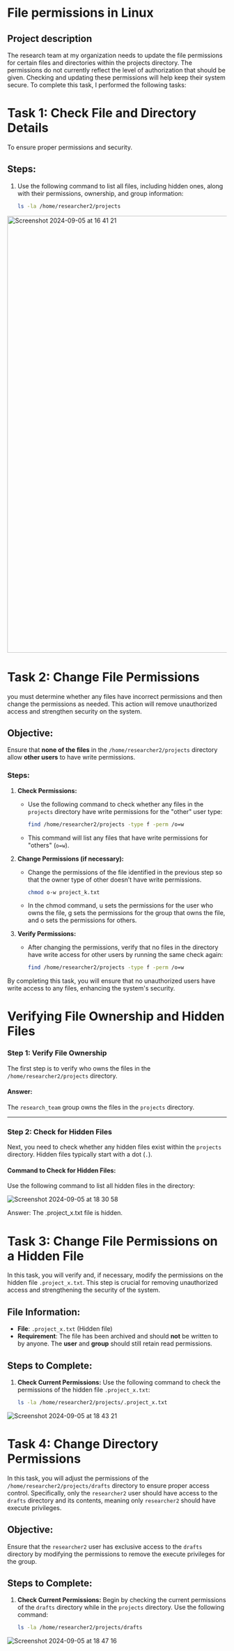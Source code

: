 <h1>File permissions in Linux</h1>

<h2>Project description</h2>

The research team at my organization needs to update the file permissions for certain files and directories within the projects directory. The permissions do not currently reflect the level of authorization that should be given. Checking and updating these permissions will help keep their system secure. To complete this task, I performed the following tasks:
# Task 1: Check File and Directory Details

To ensure proper permissions and security.

## Steps:

1. Use the following command to list all files, including hidden ones, along with their permissions, ownership, and group information:
   ```bash
   ls -la /home/researcher2/projects
<img width="1002" alt="Screenshot 2024-09-05 at 16 41 21" src="https://github.com/user-attachments/assets/33e2819b-108b-4da1-9324-ec6c67ca7407">

# Task 2: Change File Permissions

you must determine whether any files have incorrect permissions and then change the permissions as needed. This action will remove unauthorized access and strengthen security on the system.

## Objective:
Ensure that **none of the files** in the `/home/researcher2/projects` directory allow **other users** to have write permissions.

### Steps:

1. **Check Permissions:**
   - Use the following command to check whether any files in the `projects` directory have write permissions for the "other" user type:
     ```bash
     find /home/researcher2/projects -type f -perm /o=w
     ```
   - This command will list any files that have write permissions for "others" (`o=w`).

2. **Change Permissions (if necessary):**
   - Change the permissions of the file identified in the previous step so that the owner type of other doesn’t have write permissions.
     ```bash
     chmod o-w project_k.txt
     ```
   - In the chmod command, u sets the permissions for the user who owns the file, g sets the permissions for the group that owns the file, and o sets the permissions for others.

3. **Verify Permissions:**
   - After changing the permissions, verify that no files in the directory have write access for other users by running the same check again:
     ```bash
     find /home/researcher2/projects -type f -perm /o=w
     ```

By completing this task, you will ensure that no unauthorized users have write access to any files, enhancing the system's security.

# Verifying File Ownership and Hidden Files

### Step 1: Verify File Ownership
The first step is to verify who owns the files in the `/home/researcher2/projects` directory.

#### Answer:
The `research_team` group owns the files in the `projects` directory.

---

### Step 2: Check for Hidden Files
Next, you need to check whether any hidden files exist within the `projects` directory. Hidden files typically start with a dot (`.`).

#### Command to Check for Hidden Files:
Use the following command to list all hidden files in the directory:

![Screenshot 2024-09-05 at 18 30 58](https://github.com/user-attachments/assets/d09f04fc-91fa-4ca0-b86a-31ca5507faa8)  

Answer: The .project_x.txt file is hidden.

# Task 3: Change File Permissions on a Hidden File

In this task, you will verify and, if necessary, modify the permissions on the hidden file `.project_x.txt`. This step is crucial for removing unauthorized access and strengthening the security of the system.

## File Information:
- **File**: `.project_x.txt` (Hidden file)
- **Requirement**: The file has been archived and should **not** be written to by anyone. The **user** and **group** should still retain read permissions.

## Steps to Complete:

1. **Check Current Permissions:**
   Use the following command to check the permissions of the hidden file `.project_x.txt`:
   ```bash
   ls -la /home/researcher2/projects/.project_x.txt


![Screenshot 2024-09-05 at 18 43 21](https://github.com/user-attachments/assets/01eab573-509e-4fde-a845-8fbf8ef4242c)

# Task 4: Change Directory Permissions

In this task, you will adjust the permissions of the `/home/researcher2/projects/drafts` directory to ensure proper access control. Specifically, only the `researcher2` user should have access to the `drafts` directory and its contents, meaning only `researcher2` should have execute privileges.

## Objective:
Ensure that the `researcher2` user has exclusive access to the `drafts` directory by modifying the permissions to remove the execute privileges for the group.

## Steps to Complete:

1. **Check Current Permissions:**
   Begin by checking the current permissions of the `drafts` directory while in the `projects` directory. Use the following command:
   ```bash
   ls -la /home/researcher2/projects/drafts

![Screenshot 2024-09-05 at 18 47 16](https://github.com/user-attachments/assets/f058688a-6d6b-439b-bf0a-f8c3ffa71674)
